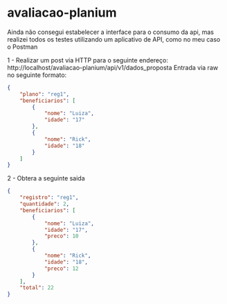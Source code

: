 # avaliacao-planium

Ainda não consegui estabelecer a interface para o consumo da api, mas realizei todos os testes utilizando um aplicativo de API, como no meu caso o Postman

1 - Realizar um post via HTTP para o seguinte endereço: http://localhost/avaliacao-planium/api/v1/dados_proposta
    Entrada via raw no seguinte formato:
```json
{
    "plano": "reg1",
    "beneficiarios": [
        {
            "nome": "Luiza",
            "idade": "17"
        },
        {
            "nome": "Rick",
            "idade": "18"
        }
    ]
}
```
2 - Obtera a seguinte saida
```json
{
    "registro": "reg1",
    "quantidade": 2,
    "beneficiarios": [
        {
            "nome": "Luiza",
            "idade": "17",
            "preco": 10
        },
        {
            "nome": "Rick",
            "idade": "18",
            "preco": 12
        }
    ],
    "total": 22
}
```
